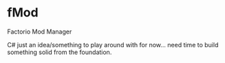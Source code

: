 # fMod
Factorio Mod Manager

C# just an idea/something to play around with for now... need time to build something solid from the foundation.
